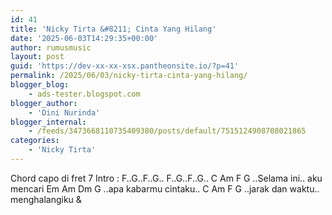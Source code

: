 ```yaml
---
id: 41
title: 'Nicky Tirta &#8211; Cinta Yang Hilang'
date: '2025-06-03T14:29:35+00:00'
author: rumusmusic
layout: post
guid: 'https://dev-xx-xx-xsx.pantheonsite.io/?p=41'
permalink: /2025/06/03/nicky-tirta-cinta-yang-hilang/
blogger_blog:
    - ads-tester.blogspot.com
blogger_author:
    - 'Dini Nurinda'
blogger_internal:
    - /feeds/3473668110735409380/posts/default/7515124908708021865
categories:
    - 'Nicky Tirta'
---
```


Chord capo di fret 7 Intro : F..G..F..G.. F..G..F..G.. C Am F G ..Selama ini.. aku mencari Em Am Dm G ..apa kabarmu cintaku.. C Am F G ..jarak dan waktu.. menghalangiku &amp;